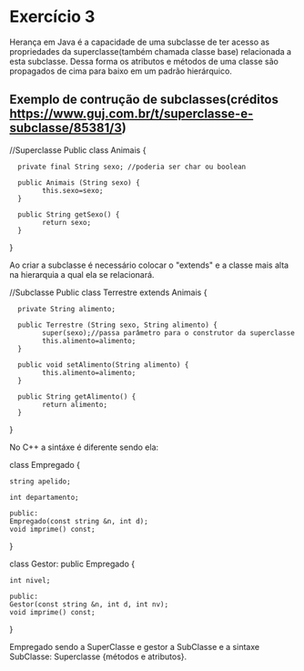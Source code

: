 # Exercício 3

Herança em Java é a capacidade de uma subclasse de ter acesso as propriedades da superclasse(também chamada classe base) relacionada a esta subclasse. Dessa forma os atributos e métodos de uma classe são propagados de cima para baixo em um padrão hierárquico.

## Exemplo de contrução de subclasses(créditos https://www.guj.com.br/t/superclasse-e-subclasse/85381/3)

//Superclasse
Public class Animais {

      private final String sexo; //poderia ser char ou boolean

      public Animais (String sexo) {
            this.sexo=sexo;
      }

      public String getSexo() {
            return sexo;
      }
}

Ao criar a subclasse é necessário colocar o "extends" e a classe mais alta na hierarquia a qual ela se relacionará.

//Subclasse
Public class Terrestre extends Animais {

      private String alimento;

      public Terrestre (String sexo, String alimento) {
            super(sexo);//passa parâmetro para o construtor da superclasse 
            this.alimento=alimento;
      }

      public void setAlimento(String alimento) {
            this.alimento=alimento;          
      }

      public String getAlimento() {
            return alimento;        
      }
      
}

No C++ a sintáxe é diferente sendo ela:

class Empregado {
    
    string apelido;

    int departamento;
    
    public:
    Empregado(const string &n, int d);
    void imprime() const;
}

class Gestor: public Empregado {
    
    int nivel;
    
    public:
    Gestor(const string &n, int d, int nv);
    void imprime() const;
}

Empregado sendo a SuperClasse e gestor a SubClasse e a sintaxe SubClasse: Superclasse {métodos e atributos}.